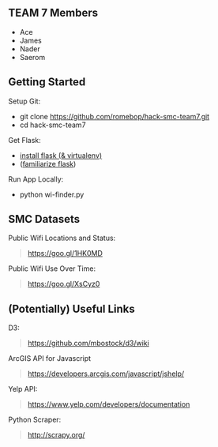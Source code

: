 ## TEAM 7 Members ##
* Ace
* James
* Nader
* Saerom

## Getting Started ##
Setup Git:

* git clone https://github.com/romebop/hack-smc-team7.git
* cd hack-smc-team7

Get Flask:

* [install flask (& virtualenv)](http://flask.pocoo.org/docs/0.10/installation/)
* ([familiarize flask](http://flask.pocoo.org/docs/0.10/quickstart/))

Run App Locally:

* python wi-finder.py

## SMC Datasets ##
Public Wifi Locations and Status:
> https://goo.gl/1HK0MD

Public Wifi Use Over Time:
> https://goo.gl/XsCyz0

## (Potentially) Useful Links
D3:
> https://github.com/mbostock/d3/wiki

ArcGIS API for Javascript
> https://developers.arcgis.com/javascript/jshelp/

Yelp API:
> https://www.yelp.com/developers/documentation

Python Scraper:
> http://scrapy.org/